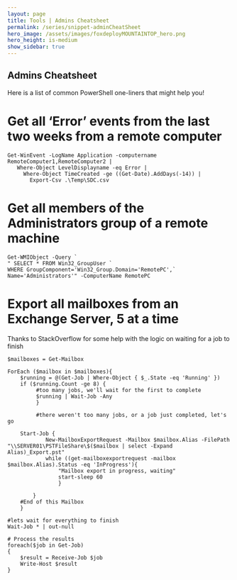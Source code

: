 ```yaml
---
layout: page
title: Tools | Admins Cheatsheet
permalink: /series/snippet-adminCheatSheet
hero_image: /assets/images/foxdeployMOUNTAINTOP_hero.png
hero_height: is-medium
show_sidebar: true
---
```


## Admins Cheatsheet

Here is a list of common PowerShell one-liners that might help you!

# Get all ‘Error’ events from the last two weeks from a remote computer
```
Get-WinEvent -LogName Application -computername RemoteComputer1,RemoteComputer2 |
   Where-Object LevelDisplayname -eq Error |
     Where-Object TimeCreated -ge ((Get-Date).AddDays(-14)) |
       Export-Csv .\Temp\SDC.csv
```

# Get all members of the Administrators group of a remote machine
```
Get-WMIObject -Query `
" SELECT * FROM Win32_GroupUser `
WHERE GroupComponent='Win32_Group.Domain='RemotePC',`
Name='Administrators'" -ComputerName RemotePC
```

# Export all mailboxes from an Exchange Server, 5 at a time
Thanks to StackOverflow for some help with the logic on waiting for a job to finish
```
$mailboxes = Get-Mailbox
 
ForEach ($mailbox in $mailboxes){
    $running = @(Get-Job | Where-Object { $_.State -eq 'Running' })
    if ($running.Count -ge 8) {
         #too many jobs, we'll wait for the first to complete
         $running | Wait-Job -Any
         }
 
         #there weren't too many jobs, or a job just completed, let's go
 
    Start-Job {
            New-MailboxExportRequest -Mailbox $mailbox.Alias -FilePath "\\SERVER01\PSTFileShare\$($mailbox | select -Expand Alias)_Export.pst"
            while ((get-mailboxexportrequest -mailbox $mailbox.Alias).Status -eq 'InProgress'){
                "Mailbox export in progress, waiting"
                start-sleep 60
                }
 
        }
    #End of this Mailbox
    } 
 
#lets wait for everything to finish
Wait-Job * | out-null
 
# Process the results
foreach($job in Get-Job)
{
    $result = Receive-Job $job
    Write-Host $result
}
```
